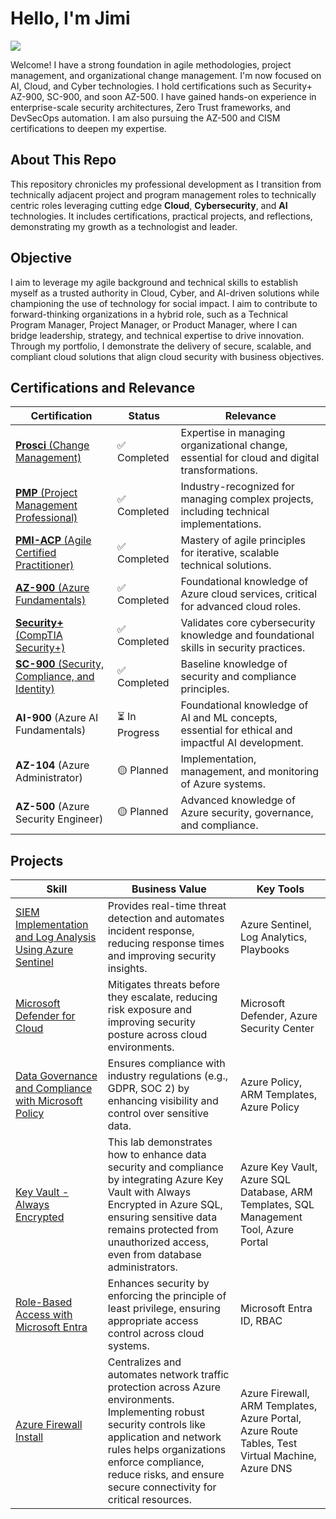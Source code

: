 # Hello, I'm Jimi
<a href="https://www.linkedin.com/in/jimi-ige"><img src="https://img.shields.io/badge/-LinkedIn-0072b1?&style=for-the-badge&logo=linkedin&logoColor=white" /></a>

Welcome! I have a strong foundation in agile methodologies, project management, and organizational change management. I'm now focused on AI, Cloud, and Cyber technologies. I hold certifications such as Security+ AZ-900, SC-900, and soon AZ-500. I have gained hands-on experience in enterprise-scale security architectures, Zero Trust frameworks, and DevSecOps automation. I am also pursuing the AZ-500 and CISM certifications to deepen my expertise.

## About This Repo
This repository chronicles my professional development as I transition from technically adjacent project and program management roles to technically centric roles leveraging cutting edge **Cloud**, **Cybersecurity**, and **AI** technologies. It includes certifications, practical projects, and reflections, demonstrating my growth as a technologist and leader. 

## Objective
I aim to leverage my agile background and technical skills to establish myself as a trusted authority in Cloud, Cyber, and AI-driven solutions while championing the use of technology for social impact. I aim to contribute to forward-thinking organizations in a hybrid role, such as a Technical Program Manager, Project Manager, or Product Manager, where I can bridge leadership, strategy, and technical expertise to drive innovation. Through my portfolio, I demonstrate the delivery of secure, scalable, and compliant cloud solutions that align cloud security with business objectives.

## Certifications and Relevance

| Certification                   | Status        | Relevance                                                                                           |
|----------------------------------|---------------|-----------------------------------------------------------------------------------------------------|
| [**Prosci** (Change Management)](https://www.credly.com/badges/13851187-07c0-4d30-a5fd-cf0a93529484/public_url)  | ✅ Completed | Expertise in managing organizational change, essential for cloud and digital transformations.      |
| [**PMP** (Project Management Professional)](https://www.credly.com/badges/f5812c30-7c71-4924-8fff-d3c08ab300c9/public_url) | ✅ Completed  | Industry-recognized for managing complex projects, including technical implementations.            |
| [**PMI-ACP** (Agile Certified Practitioner)](https://www.credly.com/badges/e64b664b-8cb3-4feb-9851-cef4b6a51856/public_url) | ✅ Completed  | Mastery of agile principles for iterative, scalable technical solutions.                           |
| [**AZ-900** (Azure Fundamentals)](https://learn.microsoft.com/api/credentials/share/en-us/JimiIge-9454/D99ED26012609F59?sharingId=87CBD46E2FBC7735)   | ✅ Completed  | Foundational knowledge of Azure cloud services, critical for advanced cloud roles.                 |
| [**Security+** (CompTIA Security+)](https://www.credly.com/badges/12da2293-a958-4956-a5b1-21ec1950e99a/public_url) | ✅ Completed  | Validates core cybersecurity knowledge and foundational skills in security practices. 
| [**SC-900** (Security, Compliance, and Identity)](https://learn.microsoft.com/api/credentials/share/en-us/JimiIge-9454/9EAF8BE4E0E04C78?sharingId=87CBD46E2FBC7735) | ✅ Completed  | Baseline knowledge of security and compliance principles.                             
| **AI-900** (Azure AI Fundamentals) | ⏳ In Progress | Foundational knowledge of AI and ML concepts, essential for ethical and impactful AI development.  |
| **AZ-104** (Azure Administrator) | 🟡 Planned   | Implementation, management, and monitoring of Azure systems.                                       |
| **AZ-500** (Azure Security Engineer) | 🟡 Planned | Advanced knowledge of Azure security, governance, and compliance.   

## Projects
| **Skill**                                         | **Business Value**                        | **Key Tools**                            |
|---------------------------------------------------|-------------------------------------------|------------------------------------------|
| [SIEM Implementation and Log Analysis Using Azure Sentinel](https://github.com/Jimi-Ige/Microsoft-Sentinel) | Provides real-time threat detection and automates incident response, reducing response times and improving security insights. | Azure Sentinel, Log Analytics, Playbooks|
| [Microsoft Defender for Cloud](https://github.com/Jimi-Ige/Defender_For_Cloud/blob/main/README.md) | Mitigates threats before they escalate, reducing risk exposure and improving security posture across cloud environments. | Microsoft Defender, Azure Security Center |
| [Data Governance and Compliance with Microsoft Policy](https://github.com/Jimi-Ige/Data-Governance-and-Compliance-with-Microsoft-Purview) | Ensures compliance with industry regulations (e.g., GDPR, SOC 2) by enhancing visibility and control over sensitive data. | Azure Policy, ARM Templates, Azure Policy |
| [Key Vault - Always Encrypted](https://github.com/Jimi-Ige/Key-Vault-AlwaysEncrypted/new/main?readme=1) | This lab demonstrates how to enhance data security and compliance by integrating Azure Key Vault with Always Encrypted in Azure SQL, ensuring sensitive data remains protected from unauthorized access, even from database administrators. | Azure Key Vault, Azure SQL Database, ARM Templates, SQL Management Tool, Azure Portal |
|[Role-Based Access with Microsoft Entra](https://github.com/Jimi-Ige/Role-Based-Access-with-Microsoft-Entra-)                       | Enhances security by enforcing the principle of least privilege, ensuring appropriate access control across cloud systems. | Microsoft Entra ID, RBAC |
|[Azure Firewall Install](https://github.com/Jimi-Ige/Azure-Firewall-Install/blob/main/README.md)                       | Centralizes and automates network traffic protection across Azure environments. Implementing robust security controls like application and network rules helps organizations enforce compliance, reduce risks, and ensure secure connectivity for critical resources. | Azure Firewall, ARM Templates, Azure Portal, Azure Route Tables, Test Virtual Machine, Azure DNS |
